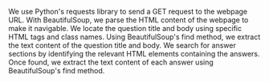 We use Python's requests library to send a GET request to the webpage URL.
With BeautifulSoup, we parse the HTML content of the webpage to make it navigable.
We locate the question title and body using specific HTML tags and class names.
Using BeautifulSoup's find method, we extract the text content of the question title and body.
We search for answer sections by identifying the relevant HTML elements containing the answers.
Once found, we extract the text content of each answer using BeautifulSoup's find method.
